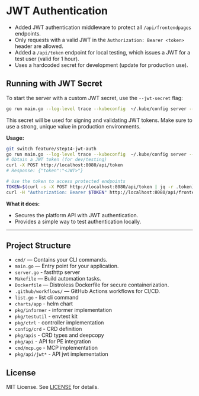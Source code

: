# JWT Authentication

- Added JWT authentication middleware to protect all `/api/frontendpages` endpoints.
- Only requests with a valid JWT in the `Authorization: Bearer <token>` header are allowed.
- Added a `/api/token` endpoint for local testing, which issues a JWT for a test user (valid for 1 hour).
- Uses a hardcoded secret for development (update for production use).

## Running with JWT Secret

To start the server with a custom JWT secret, use the `--jwt-secret` flag:

```sh
go run main.go --log-level trace --kubeconfig  ~/.kube/config server --enable-leader-election=0 --jwt-secret "your-strong-secret"
```
This secret will be used for signing and validating JWT tokens. Make sure to use a strong, unique value in production environments.

**Usage:**
```sh
git switch feature/step14-jwt-auth
go run main.go --log-level trace --kubeconfig  ~/.kube/config server --enable-leader-election=0
# Obtain a JWT token (for dev/testing)
curl -X POST http://localhost:8080/api/token
# Response: {"token":"<JWT>"}

# Use the token to access protected endpoints
TOKEN=$(curl -s -X POST http://localhost:8080/api/token | jq -r .token)
curl -H "Authorization: Bearer $TOKEN" http://localhost:8080/api/frontendpages
```

**What it does:**
- Secures the platform API with JWT authentication.
- Provides a simple way to test authentication locally.

---

## Project Structure

- `cmd/` — Contains your CLI commands.
- `main.go` — Entry point for your application.
- `server.go` - fasthttp server
- `Makefile` — Build automation tasks.
- `Dockerfile` — Distroless Dockerfile for secure containerization.
- `.github/workflows/` — GitHub Actions workflows for CI/CD.
- `list.go` - list cli command
- `charts/app` - helm chart
- `pkg/informer` - informer implementation
- `pkg/testutil` - envtest kit
- `pkg/ctrl` - controller implementation
- `config/crd` - CRD definition
- `pkg/apis` - CRD types and deepcopy
- `pkg/api` - API for PE integration
- `cmd/mcp.go` - MCP implementation
- `pkg/api/jwt*` - API jwt implementation

## License

MIT License. See [LICENSE](LICENSE) for details.

